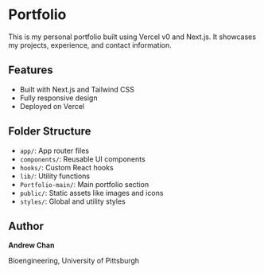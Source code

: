 # Portfolio

This is my personal portfolio built using Vercel v0 and Next.js. It showcases my projects, experience, and contact information.

## Features
- Built with Next.js and Tailwind CSS
- Fully responsive design
- Deployed on Vercel

## Folder Structure
- `app/`: App router files
- `components/`: Reusable UI components
- `hooks/`: Custom React hooks
- `lib/`: Utility functions
- `Portfolio-main/`: Main portfolio section
- `public/`: Static assets like images and icons
- `styles/`: Global and utility styles

## Author

**Andrew Chan**

Bioengineering, University of Pittsburgh
